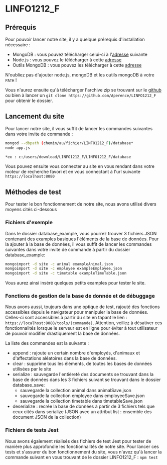 # LINFO1212_F

## Prérequis

Pour pouvoir lancer notre site, il y a quelque prérequis d'installation nécessaire : 
- MongoDB : vous pouvez télécharger celui-ci à l'[adresse](https://www.mongodb.com/download-center/community?jmp=docs) suivante
- Node.js : vous pouvez le télécharger à cette [adresse](https://nodejs.org/en/)
- Outils MongoDB : vous pouvez les télécharger à cette [adresse](https://www.mongodb.com/try/download/database-tools)

N'oubliez pas d'ajouter node.js, mongoDB et les outils mongoDB à votre ```PATH``` !

Vous n'aurez ensuite qu'à télécharger l'archive zip se trouvant sur le [github](https://github.com/Aperence/LINFO1212_F) ou bien à lancer un ```git clone https://github.com/Aperence/LINFO1212_F``` pour obtenir le dossier.

## Lancement du site

Pour lancer notre site, il vous suffit de lancer les commandes suivantes dans votre invite de commande : 
```bash
mongod --dbpath (chemin/au/fichier/LINFO1212_F)/database*
node app.js
```

```bash
*ex : c:/users/download/LINFO1212_F/LINFO1212_F/database
```

Vous pouvez ensuite vous connecter au site en vous rendant dans votre moteur de recherche favori et en vous connectant à l'url suivante ```https://localhost:8080```

## Méthodes de test
Pour tester le bon fonctionnement de notre site, nous avons utilisé divers moyens cités ci-dessous
### Fichiers d'exemple
Dans le dossier database_example, vous pourrez trouver 3 fichiers JSON contenant des examples basiques l'éléments de la base de données.
Pour la ajouter à la base de données, il vous suffit de lancer les commandes suivantes dans votre invite de commande à partir du dossier database_example: 
```bash
mongoimport -d site -c animal exampleAnimal.json
mongoimport -d site -c employee exampleEmployee.json
mongoimport -d site -c timetable exampleTimeTable.json 
```
Vous aurez ainsi inséré quelques petits examples pour tester le site.
### Fonctions de gestion de la base de donnée et de débuggage
Nous avons aussi, toujours dans une optique de test, rajouté des fonctions accessibles depuis le navigateur pour manipuler la base de données.
Celles-ci sont accessibles à partir du site en tapant le lien : ```https://localhost:8080/tools/(commande)```.
Attention, veillez à désativer ces fonctionnalités lorsque le serveur est en ligne pour éviter à tout utilisateur de pouvoir modifier drastiquement la base de données.

La liste des commandes est la suivante : 
- append : rajoute un certain nombre d'employés, d'animaux et d'affectations aléatoires dans la base de données.
- clear : supprime tous les éléments, de toutes les bases de données utilisées par le site
- serialize : sauvegarde l'entièreté des documents se trouvant dans la base de données dans les 3 fichiers suivant se trouvant dans le dossier database_save: 
    - sauvegarde la collection animal dans animalSave.json
    - sauvegarde la collection employee dans employeeSave.json
    - sauvegarde la collection timetable dans timetableSave.json
- deserialize : recrée la base de données à partir de 3 fichiers tels que ceux cités dans serialize (JSON avec un attribut list : ensemble des document JSON de la collection)
### Fichiers de tests Jest
Nous avons également réalisés des fichiers de test Jest pour tester de manière plus approfondie les fonctionnalités de notre site.
Pour lancer ces tests et s'assurer du bon fonctionnement du site, vous n'avez qu'à lancer la commande suivant en vous trouvant de le dossier LINFO1212_F : 
```npm test```

